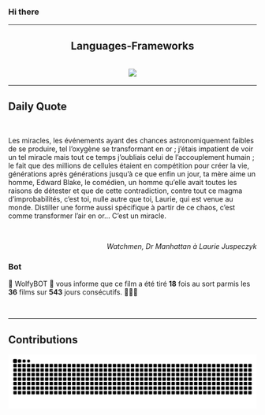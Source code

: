 ### Hi there
<hr/>
<p>
</p>
<h2 align="center">
 Languages-Frameworks
</h2>
<br/>
<div align="center">
 <a href="https://skillicons.dev">
  <img src="https://skillicons.dev/icons?i=react,nextjs,aws,docker,mongodb,python,express,django,html,css,tailwind,javascript,ts,nodejs,github"/>
 </a>
</div>
<hr/>
<div>
 <h2>
  Daily Quote
 </h2>
 <br/>
 <div>
  <p id="quote">
   Les miracles, les événements ayant des chances astronomiquement faibles de se produire, tel l’oxygène se transformant en or ; j’étais impatient de voir un tel miracle mais tout ce temps j’oubliais celui de l’accouplement humain ; le fait que des millions de cellules étaient en compétition pour créer la vie, générations après générations jusqu’à ce que enfin un jour, ta mère aime un homme, Edward Blake, le comédien, un homme qu’elle avait toutes les raisons de détester et que de cette contradiction, contre tout ce magma d’improbabilités, c’est toi, nulle autre que toi, Laurie, qui est venue au monde. Distiller une forme aussi spécifique à partir de ce chaos, c’est comme transformer l’air en or… C’est un miracle.
  </p>
 </div>
 <br/>
 <div align="right">
  <p id="movie" style="text-align: right; font-style: italic;">
   Watchmen, Dr Manhattan à Laurie Juspeczyk
  </p>
 </div>
 <div>
  <h3>
   Bot
  </h3>
  <p id="bot">
   🤖 WolfyBOT 🤖 vous informe que ce film a été tiré <b>18</b> fois au sort parmis les <b>36</b> films sur <b>543</b> jours consécutifs. 🎲🎲🎲
  </p>
 </div>
 <br/>
</div>
<hr/>
<div>
 <h2>
  Contributions
 </h2>
 <img alt="snake gif" src="https://github.com/Loupthevenin/Loupthevenin/blob/output/github-contribution-grid-snake-dark.svg"/>
</div>
